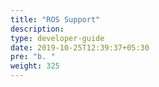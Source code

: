 ```yaml
---
title: "ROS Support"
description:
type: developer-guide
date: 2019-10-25T12:39:37+05:30
pre: "b. "
weight: 325
---
```

